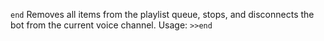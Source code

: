 `end`
Removes all items from the playlist queue, stops, and disconnects the bot from the current voice channel.
Usage:
```>>end```
